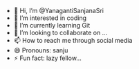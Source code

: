 - 👋 Hi, I’m @YanagantiSanjanaSri
- 👀 I’m interested in coding
- 🌱 I’m currently learning Git
- 💞️ I’m looking to collaborate on ...
- 📫 How to reach me through social media
- 😄 Pronouns: sanju
- ⚡ Fun fact: lazy fellow...

<!---
YanagantiSanjanaSri/YanagantiSanjanaSri is a ✨ special ✨ repository because its `README.md` (this file) appears on your GitHub profile.
You can click the Preview link to take a look at your changes.
--->
